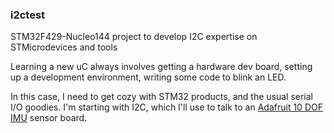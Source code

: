 ### i2ctest
STM32F429-Nucleo144 project to develop I2C expertise on STMicrodevices and tools

Learning a new uC always involves getting a hardware dev board, setting up a 
development environment, writing some code to blink an LED.

In this case, I need to get cozy with STM32 products, and the usual serial I/O goodies.
I'm starting with I2C, which I'll use to talk to an [Adafruit 10 DOF IMU](https://www.adafruit.com/product/1604) sensor board.
